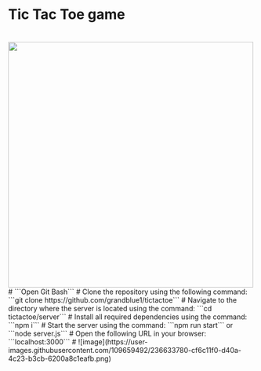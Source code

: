 #                                                                     Tic Tac Toe game 
#
<img src="https://user-images.githubusercontent.com/109659492/236633875-65eb692a-3224-43d8-9a81-785c74025145.png" width=500px height=500px>
#
```Open Git Bash```
#
Clone the repository using the following command: ```git clone https://github.com/grandblue1/tictactoe```
#
Navigate to the directory where the server is located using the command:  ```cd tictactoe/server```
#
Install all required dependencies using the command:  ```npm i```
#
Start the server using the command: ```npm run start``` or ```node server.js```
#
Open the following URL in your browser: ```localhost:3000```
#
![image](https://user-images.githubusercontent.com/109659492/236633780-cf6c11f0-d40a-4c23-b3cb-6200a8c1eafb.png)
